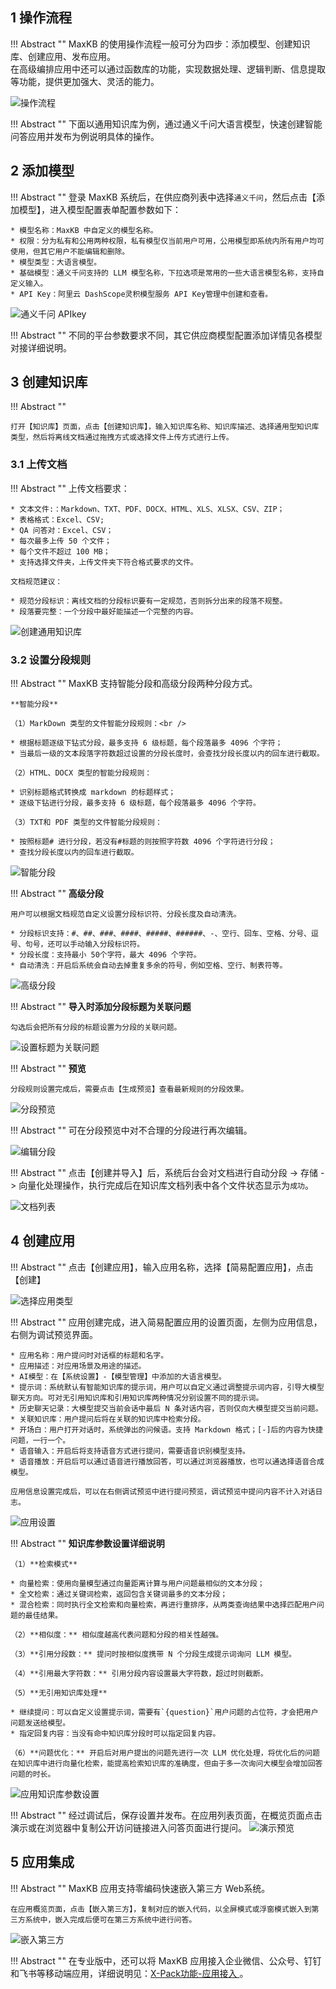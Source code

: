 
## 1 操作流程

!!! Abstract ""
    MaxKB 的使用操作流程一般可分为四步：添加模型、创建知识库、创建应用、发布应用。     
    在高级编排应用中还可以通过函数库的功能，实现数据处理、逻辑判断、信息提取等功能，提供更加强大、灵活的能力。

![操作流程](img/model/maxkb_flow.png)

!!! Abstract ""
    下面以通用知识库为例，通过通义千问大语言模型，快速创建智能问答应用并发布为例说明具体的操作。

## 2 添加模型

!!! Abstract ""
    登录 MaxKB 系统后，在供应商列表中选择`通义千问`，然后点击【添加模型】，进入模型配置表单配置参数如下：

    * 模型名称：MaxKB 中自定义的模型名称。  
    * 权限：分为私有和公用两种权限，私有模型仅当前用户可用，公用模型即系统内所有用户均可使用，但其它用户不能编辑和删除。   
    * 模型类型：大语言模型。   
    * 基础模型：通义千问支持的 LLM 模型名称，下拉选项是常用的一些大语言模型名称，支持自定义输入。        
    * API Key：阿里云 DashScope灵积模型服务 API Key管理中创建和查看。

![通义千问 APIkey](img/model/tongyi_model.png)

!!! Abstract ""
    不同的平台参数要求不同，其它供应商模型配置添加详情见各模型对接详细说明。


## 3 创建知识库

!!! Abstract ""

    打开【知识库】页面，点击【创建知识库】，输入知识库名称、知识库描述、选择通用型知识库类型，然后将离线文档通过拖拽方式或选择文件上传方式进行上传。 

### 3.1 上传文档

!!! Abstract ""
    上传文档要求：  

    * 文本文件:：Markdown、TXT、PDF、DOCX、HTML、XLS、XLSX、CSV、ZIP；
    * 表格格式：Excel、CSV;
    * QA 问答对：Excel、CSV；  
    * 每次最多上传 50 个文件；   
    * 每个文件不超过 100 MB；
    * 支持选择文件夹，上传文件夹下符合格式要求的文件。

    文档规范建议：

    * 规范分段标识：离线文档的分段标识要有一定规范，否则拆分出来的段落不规整。   
    * 段落要完整：一个分段中最好能描述一个完整的内容。

![创建通用知识库](img/dataset/create_offline_dataset.png)

### 3.2 设置分段规则
    
!!! Abstract ""
    MaxKB 支持智能分段和高级分段两种分段方式。

    **智能分段**

    （1）MarkDown 类型的文件智能分段规则：<br />

    * 根据标题逐级下钻式分段，最多支持 6 级标题，每个段落最多 4096 个字符；   
    * 当最后一级的文本段落字符数超过设置的分段长度时，会查找分段长度以内的回车进行截取。

    （2）HTML、DOCX 类型的智能分段规则：

    * 识别标题格式转换成 markdown 的标题样式；
    * 逐级下钻进行分段，最多支持 6 级标题，每个段落最多 4096 个字符。

    （3）TXT和 PDF 类型的文件智能分段规则：

    * 按照标题# 进行分段，若没有#标题的则按照字符数 4096 个字符进行分段；
    * 查找分段长度以内的回车进行截取。  
      
![智能分段](<img/dataset/automatic_paragraphing.png>)

!!! Abstract ""
    **高级分段**  

    用户可以根据文档规范自定义设置分段标识符、分段长度及自动清洗。

    * 分段标识支持：#、##、###、####、#####、######、-、空行、回车、空格、分号、逗号、句号，还可以手动输入分段标识符。   
    * 分段长度：支持最小 50个字符，最大 4096 个字符。   
    * 自动清洗：开启后系统会自动去掉重复多余的符号，例如空格、空行、制表符等。     

![高级分段](<img/dataset/advanced_segmentation.png>)

!!! Abstract ""
    **导入时添加分段标题为关联问题**  

    勾选后会把所有分段的标题设置为分段的关联问题。
![设置标题为关联问题](img/dataset/titel_set_question.png)

!!! Abstract ""
    **预览** 

    分段规则设置完成后，需要点击【生成预览】查看最新规则的分段效果。

![分段预览](<img/dataset/preview_segmentation.png>)

!!! Abstract ""
    可在分段预览中对不合理的分段进行再次编辑。

![编辑分段](img/dataset/view_edit.png)

 
!!! Abstract ""
    点击【创建并导入】后，系统后台会对文档进行自动分段 -> 存储 -> 向量化处理操作，执行完成后在知识库文档列表中各个文件状态显示为`成功`。

![文档列表](img/dataset/doc_list.png)

## 4 创建应用

!!! Abstract ""
    点击【创建应用】，输入应用名称，选择【简易配置应用】，点击【创建】

![选择应用类型](img/app/selectAppType.png)

!!! Abstract ""
    应用创建完成，进入简易配置应用的设置页面，左侧为应用信息，右侧为调试预览界面。

    * 应用名称：用户提问时对话框的标题和名字。    
    * 应用描述：对应用场景及用途的描述。    
    * AI模型：在【系统设置】-【模型管理】中添加的大语言模型。    
    * 提示词：系统默认有智能知识库的提示词，用户可以自定义通过调整提示词内容，引导大模型聊天方向。可对无引用知识库和引用知识库两种情况分别设置不同的提示词。
    * 历史聊天记录：大模型提交当前会话中最后 N 条对话内容，否则仅向大模型提交当前问题。
    * 关联知识库：用户提问后将在关联的知识库中检索分段。   
    * 开场白：用户打开对话时，系统弹出的问候语。支持 Markdown 格式；[-]后的内容为快捷问题，一行一个。 
    * 语音输入：开启后将支持语音方式进行提问，需要语音识别模型支持。
    * 语音播放：开启后可以通过语音进行播放回答，可以通过浏览器播放，也可以通选择语音合成模型。

    应用信息设置完成后，可以在右侧调试预览中进行提问预览，调试预览中提问内容不计入对话日志。
![应用设置](img/app/app_setting.png)


  
!!! Abstract "" 
    **知识库参数设置详细说明**

    （1）**检索模式**

    * 向量检索：使用向量模型通过向量距离计算与用户问题最相似的文本分段；        
    * 全文检索：通过关键词检索，返回包含关键词最多的文本分段；           
    * 混合检索：同时执行全文检索和向量检索，再进行重排序，从两类查询结果中选择匹配用户问题的最佳结果。    

    （2）**相似度：** 相似度越高代表问题和分段的相关性越强。 

    （3）**引用分段数：** 提问时按相似度携带 N 个分段生成提示词询问 LLM 模型。 

    （4）**引用最大字符数：** 引用分段内容设置最大字符数，超过时则截断。     

    （5）**无引用知识库处理**

    * 继续提问：可以自定义设置提示词，需要有`{question}`用户问题的占位符，才会把用户问题发送给模型。       
    * 指定回复内容：当没有命中知识库分段时可以指定回复内容。   
    
    （6）**问题优化：** 开启后对用户提出的问题先进行一次 LLM 优化处理，将优化后的问题在知识库中进行向量化检索，能提高检索知识库的准确度，但由于多一次询问大模型会增加回答问题的时长。

![应用知识库参数设置](<img/app/app-parameter-setting.png>)

!!! Abstract "" 
    经过调试后，保存设置并发布。在应用列表页面，在概览页面点击演示或在浏览器中复制公开访问链接进入问答页面进行提问。
![演示预览](img/app/app_view.png)

## 5 应用集成

!!! Abstract "" 
    MaxKB 应用支持零编码快速嵌入第三方 Web系统。

    在应用概览页面，点击【嵌入第三方】，复制对应的嵌入代码，以全屏模式或浮窗模式嵌入到第三方系统中，嵌入完成后便可在第三方系统中进行问答。

![嵌入第三方](<img/app/embed.png>)

!!! Abstract "" 
    在专业版中，还可以将 MaxKB 应用接入企业微信、公众号、钉钉和飞书等移动端应用，详细说明见：[X-Pack功能-应用接入 ](./user_manual/X-Pack/app_integrate.md)。

    




